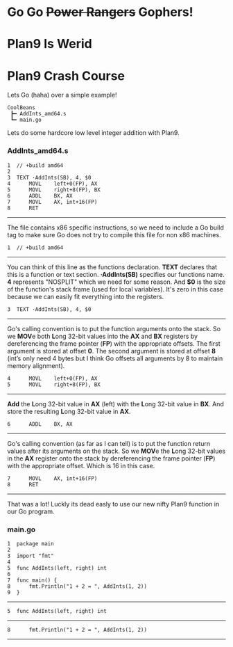 # Go Go ~~Power Rangers~~ Gophers!
# Plan9 Is Werid
# Plan9 Crash Course
Lets Go (haha) over a simple example!
```
CoolBeans
 ┣━ AddInts_amd64.s
 ┗━ main.go
```
Lets do some hardcore low level integer addition with Plan9.
### AddInts_amd64.s
```
1  // +build amd64
2
3  TEXT ·AddInts(SB), 4, $0
4      MOVL    left+0(FP), AX
5      MOVL    right+8(FP), BX
6      ADDL    BX, AX
7      MOVL    AX, int+16(FP)
8      RET
```
---
The file contains x86 specific instructions, so we need to include a Go build tag to make sure Go does not try to compile this file for non x86 machines.
```
1  // +build amd64
```
---
You can think of this line as the functions declaration. **TEXT** declares that this is a function or text section. **·AddInts(SB)** specifies our functions name. **4** represents "NOSPLIT" which we need for some reason. And **$0** is the size of the function's stack frame (used for local variables). It's zero in this case because we can easily fit everything into the registers.
```
3  TEXT ·AddInts(SB), 4, $0
```
---
Go's calling convention is to put the function arguments onto the stack. So we **MOV**e both **L**ong 32-bit values into the **AX** and **BX** registers by dereferencing the frame pointer (**FP**) with the appropriate offsets. The first argument is stored at offset **0**. The second argument is stored at offset **8** (int’s only need 4 bytes but I think Go offsets all arguments by 8 to maintain memory alignment).
```
4      MOVL    left+0(FP), AX
5      MOVL    right+8(FP), BX
```
---
**Add** the **L**ong 32-bit value in **AX** (left) with the **L**ong 32-bit value in **BX**. And store the resulting **L**ong 32-bit value in **AX**.
```
6      ADDL    BX, AX
```
---
Go's calling convention (as far as I can tell) is to put the function return values after its arguments on the stack. So we **MOV**e the **L**ong 32-bit values in the **AX** register onto the stack by dereferencing the frame pointer (**FP**) with the appropriate offset. Which is 16 in this case.
```
7      MOVL    AX, int+16(FP)
8      RET
```
---
That was a lot! Luckly its dead easly to use our new nifty Plan9 function in our Go program. 
### main.go
```
1  package main
2
3  import "fmt"
4
5  func AddInts(left, right) int
6
7  func main() {
8      fmt.Println("1 + 2 = ", AddInts(1, 2))
9  }
```
---
```
5  func AddInts(left, right) int
```
---
```
8      fmt.Println("1 + 2 = ", AddInts(1, 2))
```
---